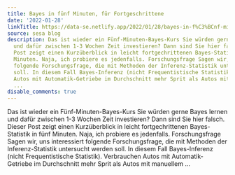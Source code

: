 ```yaml
---
title: Bayes in fünf Minuten, für Fortgeschrittene
date: '2022-01-28'
linkTitle: https://data-se.netlify.app/2022/01/28/bayes-in-f%C3%BCnf-minuten-f%C3%BCr-fortgeschrittene/
source: sesa blog
description: Das ist wieder ein Fünf-Minuten-Bayes-Kurs Sie würden gerne Bayes lernen
  und dafür zwischen 1-3 Wochen Zeit investieren? Dann sind Sie hier falsch. Dieser
  Post zeigt einen Kurzüberblick in leicht fortgechrittenen Bayes-Statistik in fünf
  Minuten. Naja, ich probiere es jedenfalls. Forschungsfrage Sagen wir, uns interessiert
  folgende Forschungsfrage, die mit Methoden der Inferenz-Statistik untersucht werden
  soll. In diesem Fall Bayes-Inferenz (nicht Frequentistische Statistik). Verbrauchen
  Autos mit Automatik-Getriebe im Durchschnitt mehr Sprit als Autos mit manuellem
  ...
disable_comments: true
---
```

Das ist wieder ein Fünf-Minuten-Bayes-Kurs Sie würden gerne Bayes lernen und dafür zwischen 1-3 Wochen Zeit investieren? Dann sind Sie hier falsch. Dieser Post zeigt einen Kurzüberblick in leicht fortgechrittenen Bayes-Statistik in fünf Minuten. Naja, ich probiere es jedenfalls. Forschungsfrage Sagen wir, uns interessiert folgende Forschungsfrage, die mit Methoden der Inferenz-Statistik untersucht werden soll. In diesem Fall Bayes-Inferenz (nicht Frequentistische Statistik). Verbrauchen Autos mit Automatik-Getriebe im Durchschnitt mehr Sprit als Autos mit manuellem ...